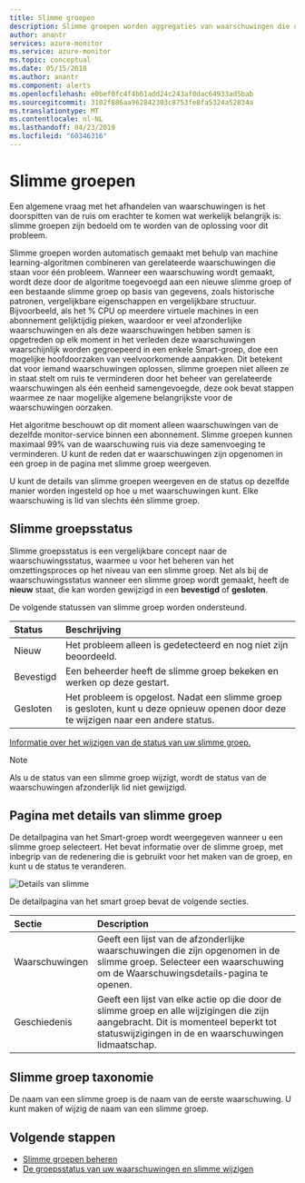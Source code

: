 ```yaml
---
title: Slimme groepen
description: Slimme groepen worden aggregaties van waarschuwingen die u helpen verminderen waarschuwingsruis
author: anantr
services: azure-monitor
ms.service: azure-monitor
ms.topic: conceptual
ms.date: 05/15/2018
ms.author: anantr
ms.component: alerts
ms.openlocfilehash: e0bef0fc4f4b61add24c243af0dac64933ad5bab
ms.sourcegitcommit: 3102f886aa962842303c8753fe8fa5324a52834a
ms.translationtype: MT
ms.contentlocale: nl-NL
ms.lasthandoff: 04/23/2019
ms.locfileid: "60346316"
---
```

# <a name="smart-groups"></a>Slimme groepen
Een algemene vraag met het afhandelen van waarschuwingen is het doorspitten van de ruis om erachter te komen wat werkelijk belangrijk is: slimme groepen zijn bedoeld om te worden van de oplossing voor dit probleem.  

Slimme groepen worden automatisch gemaakt met behulp van machine learning-algoritmen combineren van gerelateerde waarschuwingen die staan voor één probleem.  Wanneer een waarschuwing wordt gemaakt, wordt deze door de algoritme toegevoegd aan een nieuwe slimme groep of een bestaande slimme groep op basis van gegevens, zoals historische patronen, vergelijkbare eigenschappen en vergelijkbare structuur. Bijvoorbeeld, als het % CPU op meerdere virtuele machines in een abonnement gelijktijdig pieken, waardoor er veel afzonderlijke waarschuwingen en als deze waarschuwingen hebben samen is opgetreden op elk moment in het verleden deze waarschuwingen waarschijnlijk worden gegroepeerd in een enkele Smart-groep, doe een mogelijke hoofdoorzaken van veelvoorkomende aanpakken. Dit betekent dat voor iemand waarschuwingen oplossen, slimme groepen niet alleen ze in staat stelt om ruis te verminderen door het beheer van gerelateerde waarschuwingen als één eenheid samengevoegde, deze ook bevat stappen waarmee ze naar mogelijke algemene belangrijkste voor de waarschuwingen oorzaken.

Het algoritme beschouwt op dit moment alleen waarschuwingen van de dezelfde monitor-service binnen een abonnement. Slimme groepen kunnen maximaal 99% van de waarschuwing ruis via deze samenvoeging te verminderen. U kunt de reden dat er waarschuwingen zijn opgenomen in een groep in de pagina met slimme groep weergeven.

U kunt de details van slimme groepen weergeven en de status op dezelfde manier worden ingesteld op hoe u met waarschuwingen kunt. Elke waarschuwing is lid van slechts één slimme groep. 

## <a name="smart-group-state"></a>Slimme groepsstatus
Slimme groepsstatus is een vergelijkbare concept naar de waarschuwingsstatus, waarmee u voor het beheren van het omzettingsproces op het niveau van een slimme groep. Net als bij de waarschuwingsstatus wanneer een slimme groep wordt gemaakt, heeft de **nieuw** staat, die kan worden gewijzigd in een **bevestigd** of **gesloten**.

De volgende statussen van slimme groep worden ondersteund.

| Status | Beschrijving |
|:---|:---|
| Nieuw | Het probleem alleen is gedetecteerd en nog niet zijn beoordeeld. |
| Bevestigd | Een beheerder heeft de slimme groep bekeken en werken op deze gestart. |
| Gesloten | Het probleem is opgelost. Nadat een slimme groep is gesloten, kunt u deze opnieuw openen door deze te wijzigen naar een andere status. |

[Informatie over het wijzigen van de status van uw slimme groep.](https://aka.ms/managing-alert-smart-group-states)

> [!NOTE]
>  Als u de status van een slimme groep wijzigt, wordt de status van de waarschuwingen afzonderlijk lid niet gewijzigd.

## <a name="smart-group-details-page"></a>Pagina met details van slimme groep

De detailpagina van het Smart-groep wordt weergegeven wanneer u een slimme groep selecteert. Het bevat informatie over de slimme groep, met inbegrip van de redenering die is gebruikt voor het maken van de groep, en kunt u de status te veranderen.
 
![Details van slimme](media/alerts-smartgroups-overview/smart-group-detail.png)


De detailpagina van het smart groep bevat de volgende secties.

| Sectie | Description |
|:---|:---|
| Waarschuwingen | Geeft een lijst van de afzonderlijke waarschuwingen die zijn opgenomen in de slimme groep. Selecteer een waarschuwing om de Waarschuwingsdetails-pagina te openen. |
| Geschiedenis | Geeft een lijst van elke actie op die door de slimme groep en alle wijzigingen die zijn aangebracht. Dit is momenteel beperkt tot statuswijzigingen in de en waarschuwingen lidmaatschap. |

## <a name="smart-group-taxonomy"></a>Slimme groep taxonomie

De naam van een slimme groep is de naam van de eerste waarschuwing. U kunt maken of wijzig de naam van een slimme groep.

## <a name="next-steps"></a>Volgende stappen

- [Slimme groepen beheren](https://aka.ms/managing-smart-groups)
- [De groepsstatus van uw waarschuwingen en slimme wijzigen](https://aka.ms/managing-alert-smart-group-states)

